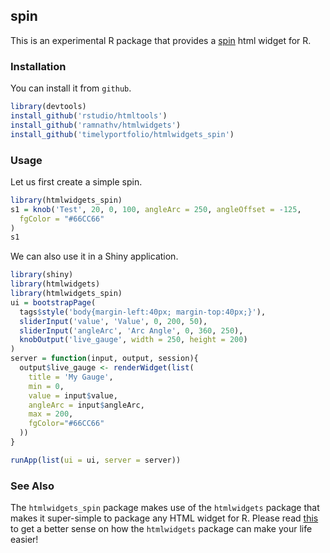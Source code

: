 ## spin

This is an experimental R package that provides a [spin](http://fgnass.github.io/spin.js/) html widget for R.

### Installation

You can install it from `github`.

```r
library(devtools)
install_github('rstudio/htmltools')
install_github('ramnathv/htmlwidgets')
install_github('timelyportfolio/htmlwidgets_spin')
```

### Usage

Let us first create a simple spin.

```r
library(htmlwidgets_spin)
s1 = knob('Test', 20, 0, 100, angleArc = 250, angleOffset = -125, 
  fgColor = "#66CC66"
)
s1
```

We can also use it in a Shiny application.

```r
library(shiny)
library(htmlwidgets)
library(htmlwidgets_spin)
ui = bootstrapPage(
  tags$style('body{margin-left:40px; margin-top:40px;}'),
  sliderInput('value', 'Value', 0, 200, 50),
  sliderInput('angleArc', 'Arc Angle', 0, 360, 250),
  knobOutput('live_gauge', width = 250, height = 200)
)
server = function(input, output, session){
  output$live_gauge <- renderWidget(list(
    title = 'My Gauge',
    min = 0,
    value = input$value,
    angleArc = input$angleArc,
    max = 200,
    fgColor="#66CC66"
  ))
}

runApp(list(ui = ui, server = server))
```

### See Also

The `htmlwidgets_spin` package makes use of the `htmlwidgets` package that makes it super-simple to package any HTML widget for R. Please read [this](http://github.com/htmlwidgets/blob/master/README.md) to get a better sense on how the `htmlwidgets` package can make your life easier!
